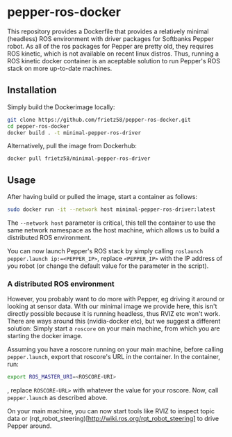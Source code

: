 # pepper-ros-docker
This repository provides a Dockerfile that provides a relatively minimal (headless) ROS environment with driver packages for Softbanks Pepper robot. As all of the ros packages for Pepper are pretty old, they requires ROS kinetic, which is not available on recent linux distros. Thus, running a ROS kinetic docker container is an aceptable solution to run Pepper's ROS stack on more up-to-date machines.

## Installation
Simply build the Dockerimage locally:
```bash
git clone https://github.com/frietz58/pepper-ros-docker.git
cd pepper-ros-docker
docker build . -t minimal-pepper-ros-driver
```

Alternatively, pull the image from Dockerhub:
```
docker pull frietz58/minimal-pepper-ros-driver
```

## Usage
After having build or pulled the image, start a container as follows:
```bash
sudo docker run -it --network host minimal-pepper-ros-driver:latest
```
The `--network host` parameter is critical, this tell the container to use the same network namespace as the host machine, which allows us to build a distributed ROS environment. 

You can now launch Pepper's ROS stack by simply calling `roslaunch pepper.launch ip:=<PEPPER_IP>`, replace `<PEPPER_IP>` with the IP address of you robot (or change the default value for the parameter in the script).

### A distributed ROS environment
However, you probably want to do more with Pepper, eg driving it around or looking at sensor data. With our minimal image we provide here, this isn't directly possible because it is running headless, thus RVIZ etc won't work. There are ways around this (nvidia-docker etc), but we suggest a different solution: Simply start a `roscore` on your main machine, from which you are starting the docker image. 

Assuming you have a roscore running on your main machine, before calling `pepper.launch`, export that roscore's URL in the container. In the container, run: 
```bash
export ROS_MASTER_URI=<ROSCORE-URI>
```
, replace `ROSCORE-URL>` with whatever the value for your roscore. Now, call `pepper.launch` as described above. 

On your main machine, you can now start tools like RVIZ to inspect topic data or (rqt_robot_steering)[http://wiki.ros.org/rqt_robot_steering] to drive Pepper around.
